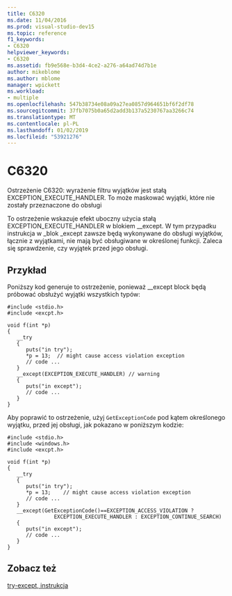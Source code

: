 ```yaml
---
title: C6320
ms.date: 11/04/2016
ms.prod: visual-studio-dev15
ms.topic: reference
f1_keywords:
- C6320
helpviewer_keywords:
- C6320
ms.assetid: fb9e568e-b3d4-4ce2-a276-a64ad74d7b1e
author: mikeblome
ms.author: mblome
manager: wpickett
ms.workload:
- multiple
ms.openlocfilehash: 547b38734e08a09a27ea0857d964651bf6f2df78
ms.sourcegitcommit: 37fb7075b0a65d2add3b137a5230767aa3266c74
ms.translationtype: MT
ms.contentlocale: pl-PL
ms.lasthandoff: 01/02/2019
ms.locfileid: "53921276"
---
```

# <a name="c6320"></a>C6320
Ostrzeżenie C6320: wyrażenie filtru wyjątków jest stałą EXCEPTION_EXECUTE_HANDLER. To może maskować wyjątki, które nie zostały przeznaczone do obsługi

 To ostrzeżenie wskazuje efekt uboczny użycia stałą EXCEPTION_EXECUTE_HANDLER w blokiem __except. W tym przypadku instrukcja w \_blok _except zawsze będą wykonywane do obsługi wyjątków, łącznie z wyjątkami, nie mają być obsługiwane w określonej funkcji. Zaleca się sprawdzenie, czy wyjątek przed jego obsługi.

## <a name="example"></a>Przykład
 Poniższy kod generuje to ostrzeżenie, ponieważ __except block będą próbować obsłużyć wyjątki wszystkich typów:

```
#include <stdio.h>
#include <excpt.h>

void f(int *p)
{
   __try
   {
      puts("in try");
      *p = 13;  // might cause access violation exception
      // code ...
   }
   __except(EXCEPTION_EXECUTE_HANDLER) // warning
   {
      puts("in except");
      // code ...
   }
}
```

 Aby poprawić to ostrzeżenie, użyj `GetExceptionCode` pod kątem określonego wyjątku, przed jej obsługi, jak pokazano w poniższym kodzie:

```
#include <stdio.h>
#include <windows.h>
#include <excpt.h>

void f(int *p)
{
   __try
   {
      puts("in try");
      *p = 13;    // might cause access violation exception
      // code ...
   }
   __except(GetExceptionCode()==EXCEPTION_ACCESS_VIOLATION ?
               EXCEPTION_EXECUTE_HANDLER : EXCEPTION_CONTINUE_SEARCH)
   {
      puts("in except");
      // code ...
   }
}
```

## <a name="see-also"></a>Zobacz też
 [try-except, instrukcja](/cpp/cpp/try-except-statement)
